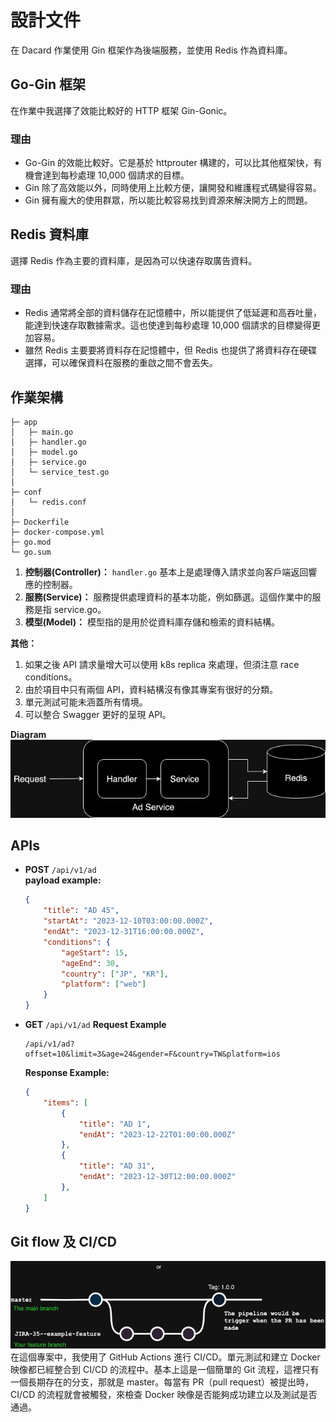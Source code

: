# 設計文件
在 Dacard 作業使用 Gin 框架作為後端服務，並使用 Redis 作為資料庫。

## Go-Gin 框架
在作業中我選擇了效能比較好的 HTTP 框架 Gin-Gonic。

### 理由
- Go-Gin 的效能比較好。它是基於 httprouter 構建的，可以比其他框架快，有機會達到每秒處理 10,000 個請求的目標。
- Gin 除了高效能以外，同時使用上比較方便，讓開發和維護程式碼變得容易。
- Gin 擁有龐大的使用群眾，所以能比較容易找到資源來解決開方上的問題。

## Redis 資料庫
選擇 Redis 作為主要的資料庫，是因為可以快速存取廣告資料。

### 理由
- Redis 通常將全部的資料儲存在記憶體中，所以能提供了低延遲和高吞吐量，能達到快速存取數據需求。這也使達到每秒處理 10,000 個請求的目標變得更加容易。
- 雖然 Redis 主要要將資料存在記憶體中，但 Redis 也提供了將資料存在硬碟選擇，可以確保資料在服務的重啟之間不會丟失。

## 作業架構
```
├─ app
│   ├─ main.go
│   ├─ handler.go
│   ├─ model.go
│   ├─ service.go
│   └─ service_test.go
│
├─ conf
│   └─ redis.conf
│
├─ Dockerfile
├─ docker-compose.yml
├─ go.mod
└─ go.sum
```

1. **控制器(Controller)：** `handler.go` 基本上是處理傳入請求並向客戶端返回響應的控制器。
2. **服務(Service)：** 服務提供處理資料的基本功能，例如篩選。這個作業中的服務是指 service.go。
3. **模型(Model)：** 模型指的是用於從資料庫存儲和檢索的資料結構。

**其他：**  
1. 如果之後 API 請求量增大可以使用 k8s replica 來處理，但須注意 race conditions。
2. 由於項目中只有兩個 API，資料結構沒有像其專案有很好的分類。
3. 單元測試可能未涵蓋所有情境。
4. 可以整合 Swagger 更好的呈現 API。

**Diagram**  
![image](../img/arch.jpg)  

## APIs
- **POST** `/api/v1/ad`  
    **payload example:**
    ```json
    {
        "title": "AD 45",
        "startAt": "2023-12-10T03:00:00.000Z", 
        "endAt": "2023-12-31T16:00:00.000Z", 
        "conditions": {
            "ageStart": 15,
            "ageEnd": 30,
            "country": ["JP", "KR"], 
            "platform": ["web"]
        }
    }
    ```
- **GET** `/api/v1/ad`
    **Request Example**
    ```
    /api/v1/ad?offset=10&limit=3&age=24&gender=F&country=TW&platform=ios
    ```
    **Response Example:**
    ```json
    {
        "items": [ 
            {
                "title": "AD 1",
                "endAt": "2023-12-22T01:00:00.000Z"
            }, 
            {
                "title": "AD 31",
                "endAt": "2023-12-30T12:00:00.000Z"
            },
        ]
    }
    ```

## Git flow 及 CI/CD
![image](../img/git.jpg)  
在這個專案中，我使用了 GitHub Actions 進行 CI/CD。單元測試和建立 Docker 映像都已經整合到 CI/CD 的流程中。基本上這是一個簡單的 Git 流程，這裡只有一個長期存在的分支，那就是 master。每當有 PR（pull request）被提出時，CI/CD 的流程就會被觸發，來檢查 Docker 映像是否能夠成功建立以及測試是否通過。